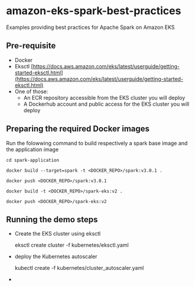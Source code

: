 # amazon-eks-spark-best-practices
Examples providing best practices for Apache Spark on Amazon EKS

## Pre-requisite

 * Docker
 * Eksctl [https://docs.aws.amazon.com/eks/latest/userguide/getting-started-eksctl.html](https://docs.aws.amazon.com/eks/latest/userguide/getting-started-eksctl.html)
 * One of those:
    * An ECR repository accessible from the EKS cluster you will deploy
     * A Dockerhub account and public access for the EKS cluster you will deploy 
     
## Preparing the required Docker images

Run the folowwing command to build respectively a spark base image and the application image
   
   `cd spark-application`
   
   `docker build --target=spark -t <DOCKER_REPO>/spark:v3.0.1 .`
   
   `docker push <DOCKER_REPO>/spark:v3.0.1`
   
   `docker build -t <DOCKER_REPO>/spark-eks:v2 .`
   
   `docker push <DOCKER_REPO>/spark-eks:v2`
   
## Running the demo steps

 * Create the EKS cluster using eksctl
 
   eksctl create cluster -f kubernetes/eksctl.yaml
   
 * deploy the Kubernetes autoscaler
 
   kubectl create -f kubernetes/cluster_autoscaler.yaml
 * 

